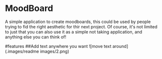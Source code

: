 # MoodBoard
A simple application to create moodboards, this could be used by people trying to fid the right aesthetic for thir next project.
Of course, it's not limited to just that you can also use it as a simple not taking application, and anything else you can think of!

#features
##Add text anywhere you want
![move text around](.images/readme images/2.png)
